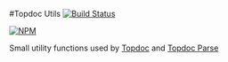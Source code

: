 #Topdoc Utils [![Build Status](https://travis-ci.org/topcoat/topdoc-utils.png)](https://travis-ci.org/topcoat/topdoc-utils)

[![NPM](https://nodei.co/npm/topdoc-utils.png)](https://nodei.co/npm/topdoc-utils)

Small utility functions used by [Topdoc](http://github.com/topcoat/topdoc) and [Topdoc Parse](http://github.com/topcoat/topdoc-parse)
